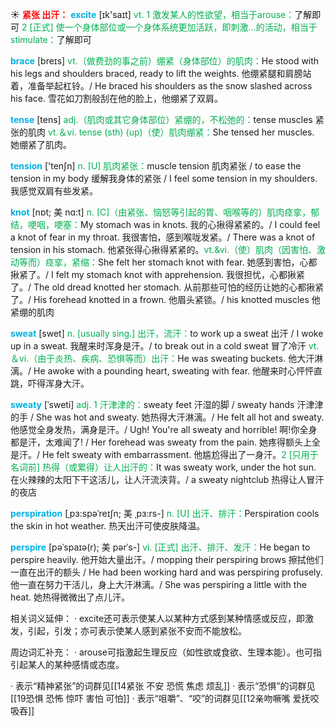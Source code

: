 ☀ <font color="red">**紧张 出汗：**</font>
<font color="sky blue">**excite**</font> [ɪk'saɪt] 
<font color="#00b050">vt. 1 激发某人的性欲望，相当于arouse：</font>了解即可 <font color="#00b050">2 [正式] 使一个身体部位或一个身体系统更加活跃，即刺激…的活动，相当于stimulate：</font>了解即可
           
<font color="sky blue">**brace**</font> [breɪs]
<font color="#00b050">vt.（做费劲的事之前）绷紧（身体部位）的肌肉：</font>He stood with his legs and shoulders braced, ready to lift the weights. 他绷紧腿和肩膀站着，准备举起杠铃。/ He braced his shoulders as the snow slashed across his face. 雪花如刀割般刮在他的脸上，他绷紧了双肩。

<font color="sky blue">**tense**</font> [tens] 
<font color="#00b050">adj.（肌肉或其它身体部位）紧绷的，不松弛的：</font>tense muscles 紧张的肌肉 <font color="#00b050">vt.＆vi. tense (sth) (up)（使）肌肉绷紧：</font>She tensed her muscles. 她绷紧了肌肉。

<font color="sky blue">**tension**</font> ['tenʃn] 
<font color="#00b050">n. [U] 肌肉紧张：</font>muscle tension 肌肉紧张 / to ease the tension in my body 缓解我身体的紧张 / I feel some tension in my shoulders. 我感觉双肩有些发紧。
           
<font color="sky blue">**knot**</font> [nɒt; 美 nɑ:t]
<font color="#00b050">n. [C]（由紧张、恼怒等引起的胃、咽喉等的）肌肉痉挛，郁结，哽咽，哽塞：</font>My stomach was in knots. 我的心揪得紧紧的。/ I could feel a knot of fear in my throat. 我很害怕，感到喉咙发紧。/ There was a knot of tension in his stomach. 他紧张得心揪得紧紧的。<font color="#00b050">vt.&vi.（使）肌肉（因害怕、激动等而）痉挛，紧缩：</font>She felt her stomach knot with fear. 她感到害怕，心都揪紧了。/ I felt my stomach knot with apprehension. 我很担忧，心都揪紧了。/ The old dread knotted her stomach. 从前那些可怕的经历让她的心都揪紧了。/ His forehead knotted in a frown. 他眉头紧锁。/ his knotted muscles 他紧绷的肌肉

<font color="sky blue">**sweat**</font> [swet] 
<font color="#00b050">n. [usually sing.] 出汗，流汗：</font>to work up a sweat 出汗 / I woke up in a sweat. 我醒来时浑身是汗。/ to break out in a cold sweat 冒了冷汗 <font color="#00b050">vt.＆vi.（由于炎热、疾病、恐惧等而）出汗：</font>He was sweating buckets. 他大汗淋漓。/ He awoke with a pounding heart, sweating with fear. 他醒来时心怦怦直跳，吓得浑身大汗。
           
<font color="sky blue">**sweaty**</font> [ˈsweti]
<font color="#00b050">adj. 1 汗津津的：</font>sweaty feet 汗湿的脚 / sweaty hands 汗津津的手 / She was hot and sweaty. 她热得大汗淋漓。/ He felt all hot and sweaty. 他感觉全身发热，满身是汗。/ Ugh! You're all sweaty and horrible! 啊!你全身都是汗，太难闻了! / Her forehead was sweaty from the pain. 她疼得额头上全是汗。/ He felt sweaty with embarrassment. 他尴尬得出了一身汗。<font color="#00b050">2 [只用于名词前] 热得（或累得）让人出汗的：</font>It was sweaty work, under the hot sun. 在火辣辣的太阳下干这活儿，让人汗流浃背。/ a sweaty nightclub 热得让人冒汗的夜店

<font color="sky blue">**perspiration**</font> [ˌpɜ:spəˈreɪʃn; 美 ˌpɜ:rs-]
<font color="#00b050">n. [U] 出汗、排汗：</font>Perspiration cools the skin in hot weather. 热天出汗可使皮肤降温。
           
<font color="sky blue">**perspire**</font> [pəˈspaɪə(r); 美 pərˈs-]
<font color="#00b050">vi. [正式] 出汗、排汗、发汗：</font>He began to perspire heavily. 他开始大量出汗。/ mopping their perspiring brows 擦拭他们一直在出汗的额头 / He had been working hard and was perspiring profusely. 他一直在努力干活儿，身上大汗淋漓。/ She was perspiring a little with the heat. 她热得微微出了点儿汗。

相关词义延伸：
· excite还可表示使某人以某种方式感到某种情感或反应，即激发，引起，引发；亦可表示使某人感到紧张不安而不能放松。

周边词汇补充：
· arouse可指激起生理反应（如性欲或食欲、生理本能）。也可指引起某人的某种感情或态度。

· 表示“精神紧张”的词群见[[14紧张 不安 恐慌 焦虑 烦乱]]
· 表示“恐惧”的词群见[[19恐惧 恐怖 惊吓 害怕 可怕]]
· 表示“咀嚼”、“咬”的词群见[[12亲吻噘嘴 爱抚咬吸吞]]
